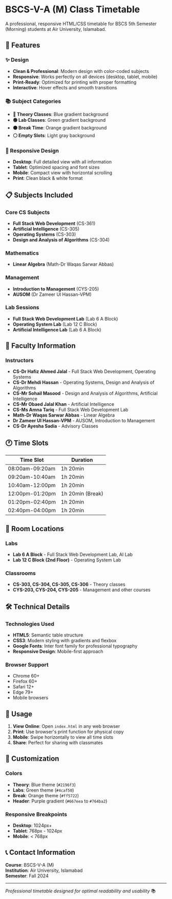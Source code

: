 # BSCS-V-A (M) Class Timetable

A professional, responsive HTML/CSS timetable for BSCS 5th Semester (Morning) students at Air University, Islamabad.

## 🎯 Features

### ✨ Design

- **Clean & Professional**: Modern design with color-coded subjects
- **Responsive**: Works perfectly on all devices (desktop, tablet, mobile)
- **Print-Ready**: Optimized for printing with proper formatting
- **Interactive**: Hover effects and smooth transitions

### 📚 Subject Categories

- **🔵 Theory Classes**: Blue gradient background
- **🟢 Lab Classes**: Green gradient background
- **🟠 Break Time**: Orange gradient background
- **⚪ Empty Slots**: Light gray background

### 📱 Responsive Design

- **Desktop**: Full detailed view with all information
- **Tablet**: Optimized spacing and font sizes
- **Mobile**: Compact view with horizontal scrolling
- **Print**: Clean black & white format

## 📋 Subjects Included

### Core CS Subjects

- **Full Stack Web Development** (CS-361)
- **Artificial Intelligence** (CS-305)
- **Operating Systems** (CS-303)
- **Design and Analysis of Algorithms** (CS-304)

### Mathematics

- **Linear Algebra** (Math-Dr Waqas Sarwar Abbas)

### Management

- **Introduction to Management** (CYS-205)
- **AUSOM** (Dr Zameer Ul Hassan-VPM)

### Lab Sessions

- **Full Stack Web Development Lab** (Lab 6 A Block)
- **Operating System Lab** (Lab 12 C Block)
- **Artificial Intelligence Lab** (Lab 6 A Block)

## 🏫 Faculty Information

### Instructors

- **CS-Dr Hafiz Ahmed Jalal** - Full Stack Web Development, Operating Systems
- **CS-Dr Mehdi Hassan** - Operating Systems, Design and Analysis of Algorithms
- **CS-Mr Sohail Masood** - Design and Analysis of Algorithms, Artificial Intelligence
- **CS-Mr Obaed Jalal Khan** - Artificial Intelligence
- **CS-Ms Amna Tariq** - Full Stack Web Development Lab
- **Math-Dr Waqas Sarwar Abbas** - Linear Algebra
- **Dr Zameer Ul Hassan-VPM** - AUSOM, Introduction to Management
- **CS-Dr Ayesha Sadia** - Advisory Classes

## 🕐 Time Slots

| Time Slot       | Duration         |
| --------------- | ---------------- |
| 08:00am-09:20am | 1h 20min         |
| 09:20am-10:40am | 1h 20min         |
| 10:40am-12:00pm | 1h 20min         |
| 12:00pm-01:20pm | 1h 20min (Break) |
| 01:20pm-02:40pm | 1h 20min         |
| 02:40pm-04:00pm | 1h 20min         |

## 📍 Room Locations

### Labs

- **Lab 6 A Block** - Full Stack Web Development Lab, AI Lab
- **Lab 12 C Block (2nd Floor)** - Operating System Lab

### Classrooms

- **CS-303, CS-304, CS-305, CS-306** - Theory classes
- **CYS-203, CYS-204, CYS-205** - Management and other courses

## 🛠️ Technical Details

### Technologies Used

- **HTML5**: Semantic table structure
- **CSS3**: Modern styling with gradients and flexbox
- **Google Fonts**: Inter font family for professional typography
- **Responsive Design**: Mobile-first approach

### Browser Support

- Chrome 60+
- Firefox 60+
- Safari 12+
- Edge 79+
- Mobile browsers

## 📄 Usage

1. **View Online**: Open `index.html` in any web browser
2. **Print**: Use browser's print function for physical copy
3. **Mobile**: Swipe horizontally to view all time slots
4. **Share**: Perfect for sharing with classmates

## 🎨 Customization

### Colors

- **Theory**: Blue theme (`#2196f3`)
- **Labs**: Green theme (`#4caf50`)
- **Break**: Orange theme (`#ff5722`)
- **Header**: Purple gradient (`#667eea` to `#764ba2`)

### Responsive Breakpoints

- **Desktop**: 1024px+
- **Tablet**: 768px - 1024px
- **Mobile**: < 768px

## 📞 Contact Information

**Course**: BSCS-V-A (M)  
**Institution**: Air University, Islamabad  
**Semester**: Fall 2024

---

_Professional timetable designed for optimal readability and usability_ 📚
